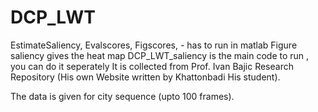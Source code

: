 # DCP_LWT

EstimateSaliency, Evalscores, Figscores, - has to run in matlab 
Figure saliency gives the heat map
DCP_LWT_saliency is the main code to run , you can do it seperately
It is collected from Prof. Ivan Bajic Research Repository (His own Website written by Khattonbadi His student). 

The data is given for city sequence (upto 100 frames).

